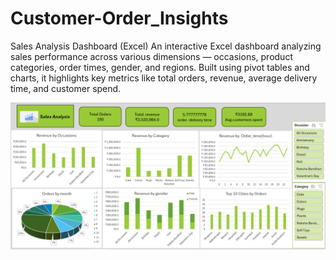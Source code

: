 # Customer-Order_Insights
Sales Analysis Dashboard (Excel) An interactive Excel dashboard analyzing sales performance across various dimensions — occasions, product categories, order times, gender, and regions. Built using pivot tables and charts, it highlights key metrics like total orders, revenue, average delivery time, and customer spend.

![Dashboard](https://github.com/Kvenkatasai-18/Customer-Order_Insights_Dashboard--Excel/blob/be8d9404ed8cd7bedbf810d2bc62cc965ce3d155/Dashboard.png)
